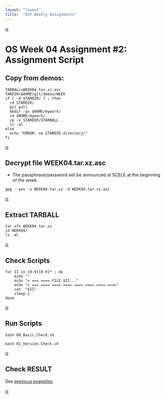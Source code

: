 ```yaml
---
layout: "layout"
title:  "OSP Weekly Assignments"
---
```


[&#x213C;](#idxXXX)<br id="idx000">
# OS Week 04 Assignment #2: Assignment Script

## Copy from demos:
```
TARBALL=WEEK04.tar.xz.asc
TARDIR=$HOME/git/demos/WEEK
if [ -d $TARDIR/ ] ; then
  cd $TARDIR/
  git pull
  mkdir -pv $HOME/mywork/
  cd $HOME/mywork/
  cp -v $TARDIR/$TARBALL .
  ls -al
else
  echo "ERROR: no $TARDIR directory!"
fi

```

[&#x213C;](#)<br id="idx01">
## Decrypt file WEEK04.tar.xz.asc

* The passphrase/password will be announced at SCELE at the beginning of the week.

```
gpg --yes -o WEEK04.tar.xz -d WEEK04.tar.xz.asc

```

[&#x213C;](#)<br id="idx02">
## Extract TARBALL
```
tar xfv WEEK04.tar.xz
cd WEEK04/
ls -al

```

[&#x213C;](#)<br id="idx03">
## Check Scripts
```
for II in [0-9][0-9]* ; do
    echo ""
    echo "= === ==== FILE $II..."
    echo "= === ==== ==== ==== ==== ==== ==== ===="
    cat  "$II"
    sleep 2
done

```

[&#x213C;](#)<br id="idx04">
## Run Scripts
```
bash 00_Basic_Check.sh

bash 01_Version_Check.sh

```

[&#x213C;](#)<br id="idx05">
## Check RESULT

See [previous examples](W03-08.md#idx05)

[&#x213C;](#)<br id="idxXXX"><br>

